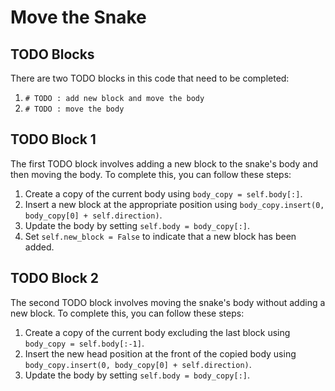 # Move the Snake

## TODO Blocks

There are two TODO blocks in this code that need to be completed:

1. `# TODO : add new block and move the body`
2. `# TODO : move the body`

## TODO Block 1

The first TODO block involves adding a new block to the snake's body and then moving the body. To complete this, you can follow these steps:

1. Create a copy of the current body using `body_copy = self.body[:]`.
2. Insert a new block at the appropriate position using `body_copy.insert(0, body_copy[0] + self.direction)`.
3. Update the body by setting `self.body = body_copy[:]`.
4. Set `self.new_block = False` to indicate that a new block has been added.

## TODO Block 2

The second TODO block involves moving the snake's body without adding a new block. To complete this, you can follow these steps:

1. Create a copy of the current body excluding the last block using `body_copy = self.body[:-1]`.
2. Insert the new head position at the front of the copied body using `body_copy.insert(0, body_copy[0] + self.direction)`.
3. Update the body by setting `self.body = body_copy[:]`.

